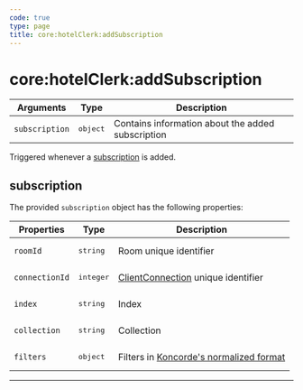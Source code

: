 ```yaml
---
code: true
type: page
title: core:hotelClerk:addSubscription
---
```


# core:hotelClerk:addSubscription


| Arguments  | Type              | Description                           |
| ---------- | ----------------- | ------------------------------------- |
| `subscription`     | <pre>object</pre> | Contains information about the added subscription |

Triggered whenever a [subscription](/core/1/api/controllers/realtime/subscribe) is added.

## subscription

The provided `subscription` object has the following properties:

| Properties     | Type                 | Description                                                                                                       |
| -------------- | -------------------- | ----------------------------------------------------------------------------------------------------------------- |
| `roomId`       | <pre>string</pre>    | Room unique identifier                                                                                    |
| `connectionId` | <pre>integer</pre>   | [ClientConnection](/core/1/protocols/api/context/clientconnection) unique identifier                          |
| `index`        | <pre>string</pre>    | Index                                                                                                             |
| `collection`   | <pre>string</pre>    | Collection                                                                                                        |
| `filters`      | <pre>object</pre>    | Filters in [Koncorde's normalized format](https://www.npmjs.com/package/koncorde#filter-unique-identifier)  |

---